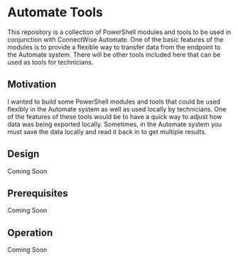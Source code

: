 # Automate Tools

This repository is a collection of PowerShell modules and tools to be used in conjunction with ConnectWise Automate. One of the basic features of the modules is to provide a flexible way to transfer data from the endpoint to the Automate system. There will be other tools included here that can be used as tools for technicians.

## Motivation

I wanted to build some PowerShell modules and tools that could be used flexibly in the Automate system as well as used locally by technicians. One of the features of these tools would be to have a quick way to adjust how data was being exported locally. Sometimes, in the Automate system you must save the data locally and read it back in to get multiple results.

## Design

Coming Soon

## Prerequisites

Coming Soon

## Operation

Coming Soon
